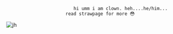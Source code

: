 
                             hi umm i am clown. heh....he/him...
                          read strawpage for more 😳

![jh](https://github.com/user-attachments/assets/8782199c-e8ff-43a2-a83b-acd1a8ed7377)


